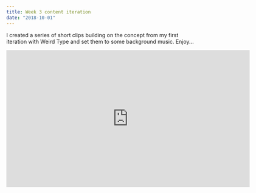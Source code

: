 ```yaml
---
title: Week 3 content iteration
date: "2018-10-01"
---
```


I created a series of short clips building on the concept from my first iteration with Weird Type and set them to some background music. Enjoy...

<iframe src="https://player.vimeo.com/video/292820311" width="640" height="360" frameborder="0" webkitallowfullscreen mozallowfullscreen allowfullscreen></iframe>
